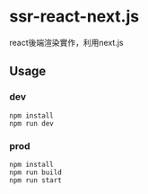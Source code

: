 # ssr-react-next.js
react後端渲染實作，利用next.js
## Usage

### dev
```
npm install
npm run dev
```

### prod
```
npm install
npm run build
npm run start
```
